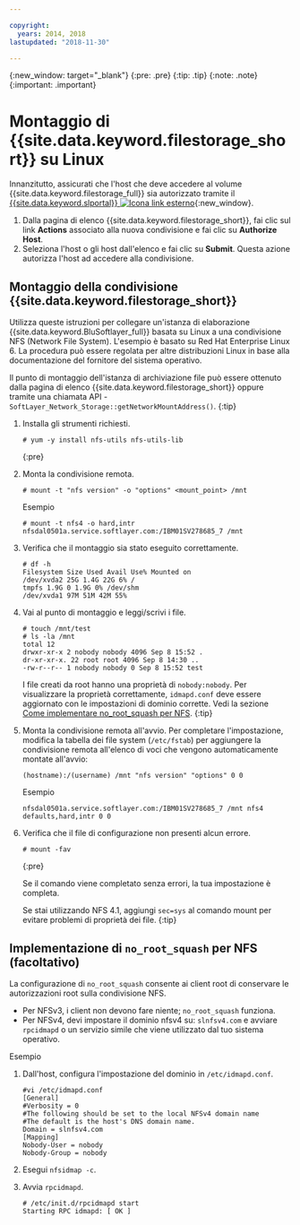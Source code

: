 ```yaml
---

copyright:
  years: 2014, 2018
lastupdated: "2018-11-30"

---
```

{:new_window: target="_blank"}
{:pre: .pre}
{:tip: .tip}
{:note: .note}
{:important: .important}

# Montaggio di {{site.data.keyword.filestorage_short}} su Linux

Innanzitutto, assicurati che l'host che deve accedere al volume {{site.data.keyword.filestorage_full}} sia autorizzato tramite il [{{site.data.keyword.slportal}} ![Icona link esterno](../../icons/launch-glyph.svg "Icona link esterno")](https://control.softlayer.com/){:new_window}.

1. Dalla pagina di elenco {{site.data.keyword.filestorage_short}}, fai clic sul link **Actions** associato alla nuova condivisione e fai clic su **Authorize Host**.
2. Seleziona l'host o gli host dall'elenco e fai clic su **Submit**. Questa azione autorizza l'host ad accedere alla condivisione.

## Montaggio della condivisione {{site.data.keyword.filestorage_short}}

Utilizza queste istruzioni per collegare un'istanza di elaborazione {{site.data.keyword.BluSoftlayer_full}} basata su Linux a una condivisione NFS (Network File System). L'esempio è basato su Red Hat Enterprise Linux 6. La procedura può essere regolata per altre distribuzioni Linux in base alla documentazione del fornitore del sistema operativo.

Il punto di montaggio dell'istanza di archiviazione file può essere ottenuto dalla pagina di elenco {{site.data.keyword.filestorage_short}} oppure tramite una chiamata API - `SoftLayer_Network_Storage::getNetworkMountAddress()`.
{:tip}

1. Installa gli strumenti richiesti.
   ```
   # yum -y install nfs-utils nfs-utils-lib
   ```
   {:pre}

2. Monta la condivisione remota.
   ```
   # mount -t "nfs version" -o "options" <mount_point> /mnt
   ```

   Esempio
   ```
   # mount -t nfs4 -o hard,intr
   nfsdal0501a.service.softlayer.com:/IBM01SV278685_7 /mnt
   ```

3. Verifica che il montaggio sia stato eseguito correttamente.
   ```
   # df -h
   Filesystem Size Used Avail Use% Mounted on
   /dev/xvda2 25G 1.4G 22G 6% /
   tmpfs 1.9G 0 1.9G 0% /dev/shm
   /dev/xvda1 97M 51M 42M 55%
   ```

4. Vai al punto di montaggio e leggi/scrivi i file.
   ```
   # touch /mnt/test
   # ls -la /mnt
   total 12
   drwxr-xr-x 2 nobody nobody 4096 Sep 8 15:52 .
   dr-xr-xr-x. 22 root root 4096 Sep 8 14:30 ..
   -rw-r--r-- 1 nobody nobody 0 Sep 8 15:52 test
   ```

   I file creati da root hanno una proprietà di `nobody:nobody`. Per visualizzare la proprietà correttamente, `idmapd.conf` deve essere aggiornato con le impostazioni di dominio corrette. Vedi la sezione [Come implementare no_root_squash per NFS](#implementing-no_root_squash-for-nfs-optional-).
   {:tip}

5. Monta la condivisione remota all'avvio. Per completare l'impostazione, modifica la tabella dei file system (`/etc/fstab`) per aggiungere la condivisione remota all'elenco di voci che vengono automaticamente montate all'avvio:

   ```
   (hostname):/(username) /mnt "nfs version" "options" 0 0
   ```

   Esempio

   ```
   nfsdal0501a.service.softlayer.com:/IBM01SV278685_7 /mnt nfs4 defaults,hard,intr 0 0
   ```

6. Verifica che il file di configurazione non presenti alcun errore.

   ```
   # mount -fav
   ```
   {:pre}

   Se il comando viene completato senza errori, la tua impostazione è completa.

   Se stai utilizzando NFS 4.1, aggiungi `sec=sys` al comando mount per evitare problemi di proprietà dei file.
   {:tip}


## Implementazione di `no_root_squash` per NFS (facoltativo)

La configurazione di `no_root_squash` consente ai client root di conservare le autorizzazioni root sulla condivisione NFS.
- Per NFSv3, i client non devono fare niente; `no_root_squash` funziona.
- Per NFSv4, devi impostare il dominio nfsv4 su: `slnfsv4.com` e avviare `rpcidmapd` o un servizio simile che viene utilizzato dal tuo sistema operativo.

Esempio

1. Dall'host, configura l'impostazione del dominio in `/etc/idmapd.conf`.

   ```
   #vi /etc/idmapd.conf
   [General]
   #Verbosity = 0
   #The following should be set to the local NFSv4 domain name
   #The default is the host's DNS domain name.
   Domain = slnfsv4.com
   [Mapping]
   Nobody-User = nobody
   Nobody-Group = nobody
   ```

2. Esegui `nfsidmap -c`.
3. Avvia `rpcidmapd`.
   ```
   # /etc/init.d/rpcidmapd start
   Starting RPC idmapd: [ OK ]
   ```

